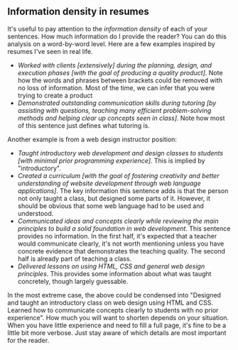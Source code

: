 ## Information density in resumes

It's useful to pay attention to the _information density_ of each of your sentences. How much information do I provide the reader? You can do this analysis on a word-by-word level. Here are a few examples inspired by resumes I've seen in real life.

- _Worked with clients [extensively] during the planning, design, and execution phases [with the goal of producing a quality product]_. Note how the words and phrases between brackets could be removed with no loss of information. Most of the time, we can infer that you were trying to create a product
- _Demonstrated outstanding communication skills during tutoring [by assisting with questions, teaching many efficient problem-solving methods and helping clear up concepts seen in class]_. Note how most of this sentence just defines what tutoring is.

Another example is from a web design instructor position:

- _Taught introductory web development and design classes to students [with minimal prior programming experience]_. This is implied by "introductory".
- _Created a curriculum [with the goal of fostering creativity and better understanding of website development through web language applications]_. The key information this sentence adds is that the person not only taught a class, but designed some parts of it. However, it should be obvious that some web language had to be used and understood.
- _Communicated ideas and concepts clearly while reviewing the main principles to build a solid foundation in web development_. This sentence provides no information. In the first half, it's expected that a teacher would communicate clearly, it's not worth mentioning unless you have concrete evidence that demonstrates the teaching quality. The second half is already part of teaching a class.
- _Delivered lessons on using HTML, CSS and general web design principles_. This provides some information about what was taught concretely, though largely guessable.

In the most extreme case, the above could be condensed into "Designed and taught an introductory class on web design using HTML and CSS. Learned how to communicate concepts clearly to students with no prior experience". How much you will want to shorten depends on your situation. When you have little experience and need to fill a full page, it's fine to be a little bit more verbose. Just stay aware of which details are most important for the reader.
